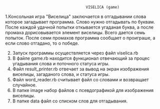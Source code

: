                                         VISELICA (game)
                                        
 1.Консольная игра "Виселица" заключается в отгадывании слова которое загадывает программа. Слово нужно отгадывать по буквам.
 После каждой удачной попытки откывается угаданая буква, а после промаха дорисовывается элемент виселицы. Всего 
 дается семь попыток. После семи промахов программа сообщает о проиграше, а если слово отгадано, то о победе.
 
 2. Запуск программы осуществляется через файл viselica.rb
 3. В файле game.rb находится функционал отвечающий за процес угадывания слова и поточного статуса игры.
 4. Файл result_printer.rb отвечает за вывод на экран изображения виселицы, загаданого слова, и статуса игры.
 5. Файл word_reader.rb считывает файл со словами и возвращает случайное.
 6. В папке image набор файлов с псевдографикой для изображения виселицы.
 7. В папке data файл со списком слов для отгадывания.
